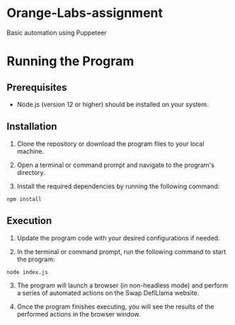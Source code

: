 # Orange-Labs-assignment
Basic automation using Puppeteer

# Running the Program

## Prerequisites

- Node.js (version 12 or higher) should be installed on your system.

## Installation

1. Clone the repository or download the program files to your local machine.

2. Open a terminal or command prompt and navigate to the program's directory.

3. Install the required dependencies by running the following command:

```
npm install
```

## Execution

1. Update the program code with your desired configurations if needed.

2. In the terminal or command prompt, run the following command to start the program:

```
node index.js
```

3. The program will launch a browser (in non-headless mode) and perform a series of automated actions on the Swap DefiLlama website.

4. Once the program finishes executing, you will see the results of the performed actions in the browser window.



